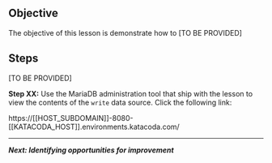 ## Objective
The objective of this lesson is demonstrate how to [TO BE PROVIDED]

## Steps

[TO BE PROVIDED]


**Step XX:** Use the MariaDB administration tool that ship with the lesson to view the contents of the `write` data source. Click the following link:

https://[[HOST_SUBDOMAIN]]-8080-[[KATACODA_HOST]].environments.katacoda.com/

---

***Next: Identifying opportunities for improvement***